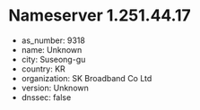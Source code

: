 # Nameserver 1.251.44.17

* as_number: 9318
* name: Unknown
* city: Suseong-gu
* country: KR
* organization: SK Broadband Co Ltd
* version: Unknown
* dnssec: false
